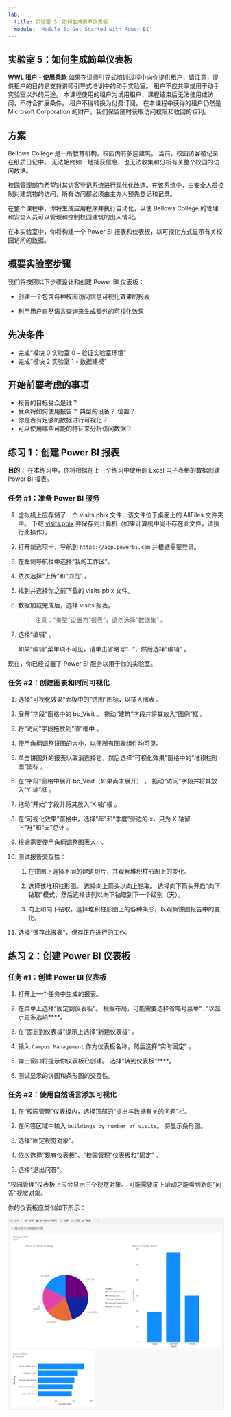 ```yaml
---
lab:
  title: 实验室 5：如何生成简单仪表板
  module: 'Module 5: Get Started with Power BI'
---
```


## 实验室 5：如何生成简单仪表板

**WWL 租户 - 使用条款** 如果在讲师引导式培训过程中向你提供租户，请注意，提供租户的目的是支持讲师引导式培训中的动手实验室。 租户不应共享或用于动手实验室以外的用途。 本课程使用的租户为试用租户，课程结束后无法使用或访问，不符合扩展条件。 租户不得转换为付费订阅。 在本课程中获得的租户仍然是 Microsoft Corporation 的财产，我们保留随时获取访问权限和收回的权利。 

## 方案

Bellows College 是一所教育机构，校园内有多座建筑。 当前，校园访客被记录在纸质日记中。 无法始终如一地捕获信息，也无法收集和分析有关整个校园的访问数据。

校园管理部门希望对其访客登记系统进行现代化改造。在该系统中，由安全人员控制对建筑物的访问，所有访问都必须由主办人预先登记和记录。

在整个课程中，你将生成应用程序并执行自动化，以使 Bellows College 的管理和安全人员可以管理和控制校园建筑的出入情况。

在本实验室中，你将构建一个 Power BI 报表和仪表板，以可视化方式显示有关校园访问的数据。

## 概要实验室步骤

我们将按照以下步骤设计和创建 Power BI 仪表板：

-   创建一个包含各种校园访问信息可视化效果的报表

-   利用用户自然语言查询来生成额外的可视化效果

## 先决条件

- 完成“模块 0 实验室 0 - 验证实验室环境”
- 完成“模块 2 实验室 1 - 数据建模”

## 开始前要考虑的事项

-   报告的目标受众是谁？
-   受众将如何使用报告？ 典型的设备？ 位置？
-   你是否有足够的数据进行可视化？
-   可以使用哪些可能的特征来分析访问数据？

## 练习 1：创建 Power BI 报表

**目的：** 在本练习中，你将根据在上一个练习中使用的 Excel 电子表格的数据创建 Power BI 报表。

### 任务 \#1：准备 Power BI 服务

1.  虚拟机上应存储了一个 visits.pbix 文件，该文件位于桌面上的 AllFiles 文件夹中。 下载 [visits.pbix](https://github.com/MicrosoftLearning/PL-900-Microsoft-Power-Platform-Fundamentals/raw/master/Allfiles/visits.pbix) 并保存到计算机（如果计算机中尚不存在此文件，请执行此操作）。

2.  打开新选项卡，导航到 `https://app.powerbi.com` 并根据需要登录。

3.  在左侧导航栏中选择“我的工作区”。

5.  依次选择“上传”和“浏览” 。

6.  找到并选择你之前下载的 visits.pbix 文件。 

7.  数据加载完成后，选择 visits 报表。

    > 注意：“类型”设置为“报表”，请勿选择“数据集” 。

8.  选择“编辑”  。 

    如果“编辑”菜单项不可见，请单击省略号“…”，然后选择“编辑”  。

现在，你已经设置了 Power BI 服务以用于你的实验室。


### 任务 \#2：创建图表和时间可视化

1.  选择“可视化效果”面板中的“饼图”图标，以插入图表 。

2.  展开“字段”窗格中的 bc_Visit 。 拖动“建筑”字段并将其放入“图例”框 。

3.  将“访问”字段拖放到“值”框中 。

4.  使用角柄调整饼图的大小，以便所有图表组件均可见。

5.  单击饼图外的报表以取消选择它，然后选择“可视化效果”窗格中的“堆积柱形图”图标 。

6.  在“字段”窗格中展开 bc_Visit（如果尚未展开） 。 拖动“访问”字段并将其放入“Y 轴”框 。

7.  拖动“开始”字段并将其放入“X 轴”框 。

8.  在“可视化效果”窗格中，选择“年”和“季度”旁边的 x，只为 X 轴留下“月”和“天”总计     。

9.  根据需要使用角柄调整图表大小。

10. 测试报告交互性：

    1.  在饼图上选择不同的建筑切片，并观察堆积柱形图上的变化。

    2.  选择该堆积柱形图。 选择向上箭头以向上钻取。 选择向下箭头开启“向下钻取”模式，然后选择该列以向下钻取到下一个级别（天）。

    3.  向上和向下钻取，选择堆积柱形图上的各种条形，以观察饼图报告中的变化。

11. 选择“保存此报表”，保存正在进行的工作。


## 练习 2：创建 Power BI 仪表板

### 任务 \#1：创建 Power BI 仪表板

1.  打开上一个任务中生成的报表。

2.  在菜单上选择“固定到仪表板”。 根据布局，可能需要选择省略号菜单“...”以显示更多选项****。

3.  在“固定到仪表板”提示上选择“新建仪表板” 。

4.  输入 `Campus Management` 作为仪表板名称，然后选择“实时固定” 。

5.  弹出窗口将提示你仪表板已创建。 选择“转到仪表板”****。

6.  测试显示的饼图和条形图的交互性。


### 任务 \#2：使用自然语言添加可视化

1.  在“校园管理”仪表板内，选择顶部的“提出与数据有关的问题”栏。

2.  在问答区域中输入 `buildings by number of visits`。 将显示条形图。

3.  选择“固定视觉对象”。

4.  依次选择“现有仪表板”、“校园管理”仪表板和“固定”  。

5.  选择“退出问答”。

“校园管理”仪表板上应会显示三个视觉对象。 可能需要向下滚动才能看到新的“问答”视觉对象。

你的仪表板应类似如下所示：

![](media/5-powerbi-result.png)

